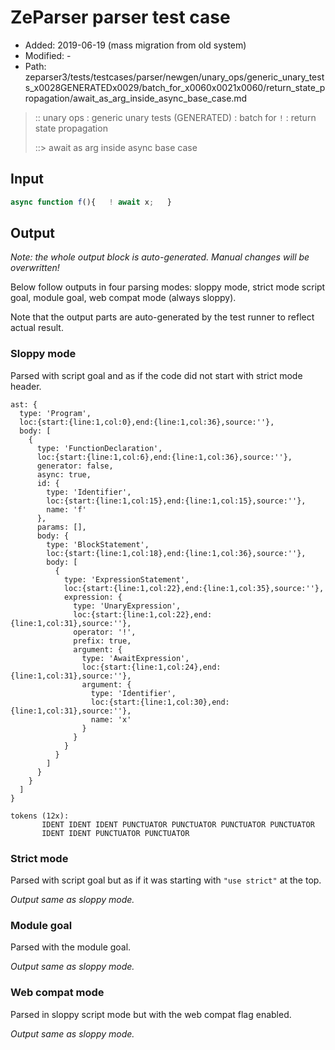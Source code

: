 # ZeParser parser test case

- Added: 2019-06-19 (mass migration from old system)
- Modified: -
- Path: zeparser3/tests/testcases/parser/newgen/unary_ops/generic_unary_tests_x0028GENERATEDx0029/batch_for_x0060x0021x0060/return_state_propagation/await_as_arg_inside_async_base_case.md

> :: unary ops : generic unary tests (GENERATED) : batch for `!` : return state propagation
>
> ::> await as arg inside async base case

## Input

`````js
async function f(){   ! await x;   }
`````

## Output

_Note: the whole output block is auto-generated. Manual changes will be overwritten!_

Below follow outputs in four parsing modes: sloppy mode, strict mode script goal, module goal, web compat mode (always sloppy).

Note that the output parts are auto-generated by the test runner to reflect actual result.

### Sloppy mode

Parsed with script goal and as if the code did not start with strict mode header.

`````
ast: {
  type: 'Program',
  loc:{start:{line:1,col:0},end:{line:1,col:36},source:''},
  body: [
    {
      type: 'FunctionDeclaration',
      loc:{start:{line:1,col:6},end:{line:1,col:36},source:''},
      generator: false,
      async: true,
      id: {
        type: 'Identifier',
        loc:{start:{line:1,col:15},end:{line:1,col:15},source:''},
        name: 'f'
      },
      params: [],
      body: {
        type: 'BlockStatement',
        loc:{start:{line:1,col:18},end:{line:1,col:36},source:''},
        body: [
          {
            type: 'ExpressionStatement',
            loc:{start:{line:1,col:22},end:{line:1,col:35},source:''},
            expression: {
              type: 'UnaryExpression',
              loc:{start:{line:1,col:22},end:{line:1,col:31},source:''},
              operator: '!',
              prefix: true,
              argument: {
                type: 'AwaitExpression',
                loc:{start:{line:1,col:24},end:{line:1,col:31},source:''},
                argument: {
                  type: 'Identifier',
                  loc:{start:{line:1,col:30},end:{line:1,col:31},source:''},
                  name: 'x'
                }
              }
            }
          }
        ]
      }
    }
  ]
}

tokens (12x):
       IDENT IDENT IDENT PUNCTUATOR PUNCTUATOR PUNCTUATOR PUNCTUATOR
       IDENT IDENT PUNCTUATOR PUNCTUATOR
`````

### Strict mode

Parsed with script goal but as if it was starting with `"use strict"` at the top.

_Output same as sloppy mode._

### Module goal

Parsed with the module goal.

_Output same as sloppy mode._

### Web compat mode

Parsed in sloppy script mode but with the web compat flag enabled.

_Output same as sloppy mode._
